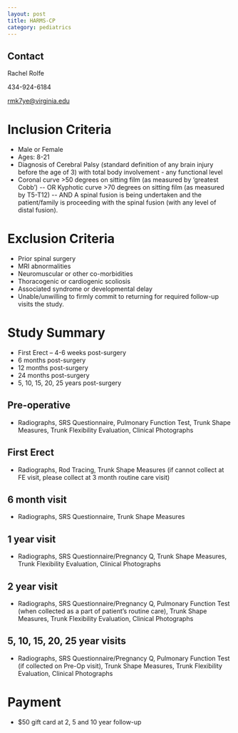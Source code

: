 ```yaml
---
layout: post
title: HARMS-CP
category: pediatrics
---
```


## Contact

Rachel Rolfe

434-924-6184

rmk7ye@virginia.edu

# Inclusion Criteria

-	Male or Female
-	Ages: 8-21
-	Diagnosis of Cerebral Palsy (standard definition of any brain injury before the age of 3) with total body involvement - any functional level
- Coronal curve >50 degrees on sitting film (as measured by ‘greatest Cobb’)
-- OR Kyphotic curve >70 degrees on sitting film (as measured by T5-T12)
-- AND A spinal fusion is being undertaken and the patient/family is proceeding with the
spinal fusion (with any level of distal fusion).

# Exclusion Criteria

-	Prior spinal surgery
-	MRI abnormalities
-	Neuromuscular or other co-morbidities
-	Thoracogenic or cardiogenic scoliosis
-	Associated syndrome or developmental delay
-	Unable/unwilling to firmly commit to returning for required follow-up visits
the study. 

# Study Summary

-	First Erect – 4-6 weeks post-surgery
-	6 months post-surgery
-	12 months post-surgery
-	24 months post-surgery
-	5, 10, 15, 20, 25 years post-surgery

## Pre-operative

- 	Radiographs, SRS Questionnaire, Pulmonary Function Test, Trunk Shape Measures, Trunk Flexibility Evaluation, Clinical Photographs

## First Erect

- 	Radiographs, Rod Tracing, Trunk Shape Measures (if cannot collect at FE visit, please collect at 3 month routine care visit)

## 6 month visit

- 	Radiographs, SRS Questionnaire, Trunk Shape Measures

## 1 year visit

- 	Radiographs, SRS Questionnaire/Pregnancy Q, Trunk Shape Measures, Trunk Flexibility Evaluation, Clinical Photographs

## 2 year visit

- 	Radiographs, SRS Questionnaire/Pregnancy Q, Pulmonary Function Test (when collected as a part of patient’s routine care), Trunk Shape Measures, Trunk Flexibility Evaluation, Clinical Photographs

## 5, 10, 15, 20, 25 year visits

- 	Radiographs, SRS Questionnaire/Pregnancy Q, Pulmonary Function Test (if collected on Pre-Op visit), Trunk Shape Measures, Trunk Flexibility Evaluation, Clinical Photographs

# Payment
-	$50 gift card at 2, 5 and 10 year follow-up

